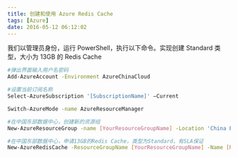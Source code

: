 ```yaml
---
title: 创建和使用 Azure Redis Cache
tags: [Azure]
date: 2016-05-12 06:12:02
---
```



我们以管理员身份，运行 PowerShell，执行以下命令。实现创建 Standard 类型，大小为 13GB 的 Redis Cache

```bash
#弹出界面输入用户名密码
Add-AzureAccount -Environment AzureChinaCloud

#设置当前订阅名称
Select-AzureSubscription '[SubscriptionName]' –Current

Switch-AzureMode -name AzureResourceManager

#在中国东部数据中心，创建新的资源组
New-AzureResourceGroup -name [YourResourceGroupName] -Location 'China East'

#在中国东部数据中心，申请13GB的Redis Cache，类型为Standard，有SLA保证
New-AzureRedisCache -ResourceGroupName [YourResourceGroupName] -Name [RedisCacheName] -Location 'China East' -sku 'Standard' -Size '13GB'
```
